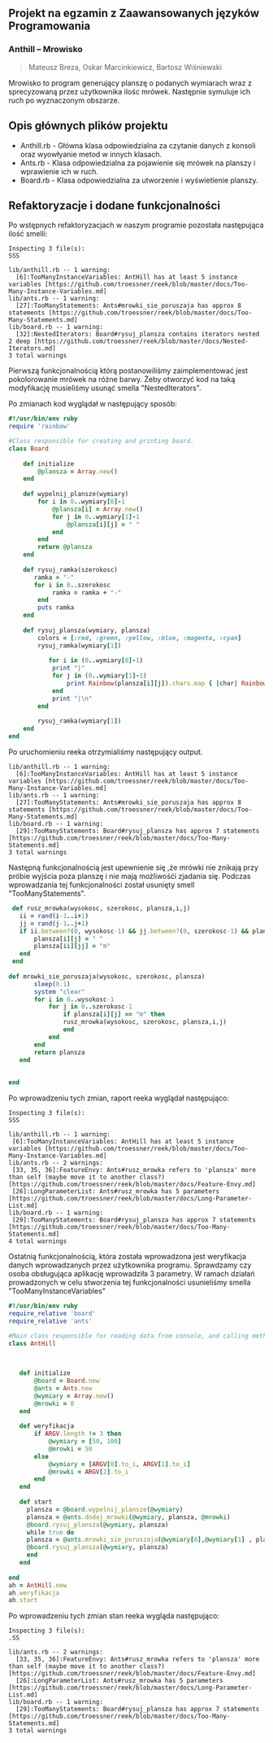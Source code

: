 
## Projekt na egzamin z Zaawansowanych języków Programowania
### Anthill – Mrowisko
> Mateusz Breza, Oskar Marcinkiewicz, Bartosz Wiśniewski

Mrowisko to program generujący planszę o podanych wymiarach wraz z sprecyzowaną przez użytkownika ilośc mrówek. Następnie symuluje ich ruch po wyznaczonym obszarze.


## Opis głównych plików projektu

- Anthill.rb - Główna klasa odpowiedzialna za czytanie danych z konsoli oraz wyowłyanie metod w innych klasach.
- Ants.rb - Klasa odpowiedzialna za pojawienie się mrówek na planszy i wprawienie ich w ruch.
- Board.rb - Klasa odpowiedzialna za utworzenie i wyświetlenie  planszy.

## Refaktoryzacje i dodane funkcjonalności

Po wstępnych refaktoryzacjach w naszym programie pozostała następująca ilość smelli:
```
Inspecting 3 file(s):
SSS

lib/anthill.rb -- 1 warning:
  [6]:TooManyInstanceVariables: AntHill has at least 5 instance variables [https://github.com/troessner/reek/blob/master/docs/Too-Many-Instance-Variables.md]
lib/ants.rb -- 1 warning:
  [27]:TooManyStatements: Ants#mrowki_sie_poruszaja has approx 8 statements [https://github.com/troessner/reek/blob/master/docs/Too-Many-Statements.md]
lib/board.rb -- 1 warning:
  [32]:NestedIterators: Board#rysuj_plansza contains iterators nested 2 deep [https://github.com/troessner/reek/blob/master/docs/Nested-Iterators.md]
3 total warnings
```
Pierwszą funkcjonalnością którą postanowiliśmy zaimplementować jest pokolorowanie mrówek na różne barwy. Żeby otworzyć kod na taką modyfikację musieliśmy usunąć smella "NestedIterators".

Po zmianach kod wyglądał w następujący sposób:
```ruby
#!/usr/bin/env ruby
require 'rainbow'

#Class responsible for creating and printing board.
class Board
   
    def initialize
        @plansza = Array.new()
    end
   
    def wypelnij_plansze(wymiary) 
        for i in 0..wymiary[0]-1
            @plansza[i] = Array.new()
            for j in 0..wymiary[1]-1
                @plansza[i][j] = " "
            end
        end
        return @plansza
    end
   
    def rysuj_ramka(szerokosc)
       ramka = "-" 
       for i in 0..szerokosc
            ramka = ramka + "-"
        end
        puts ramka
    end
   
    def rysuj_plansza(wymiary, plansza)      
        colors = [:red, :green, :yellow, :blue, :magenta, :cyan]
        rysuj_ramka(wymiary[1])
       
           for i in (0..wymiary[0]-1)
            print "|"
            for j in (0..wymiary[1]-1)
                print Rainbow(plansza[i][j]).chars.map { |char| Rainbow(char).color(colors.sample) }.join
            end
            print "|\n"
        end
       
        rysuj_ramka(wymiary[1])
    end
end
```
Po uruchomieniu reeka otrzymialiśmy następujący output.
```
lib/anthill.rb -- 1 warning:
  [6]:TooManyInstanceVariables: AntHill has at least 5 instance variables [https://github.com/troessner/reek/blob/master/docs/Too-Many-Instance-Variables.md]
lib/ants.rb -- 1 warning:
  [27]:TooManyStatements: Ants#mrowki_sie_poruszaja has approx 8 statements [https://github.com/troessner/reek/blob/master/docs/Too-Many-Statements.md]
lib/board.rb -- 1 warning:
  [29]:TooManyStatements: Board#rysuj_plansza has approx 7 statements [https://github.com/troessner/reek/blob/master/docs/Too-Many-Statements.md]
3 total warnings
```
Następną funkcjonalnością jest upewnienie się ,że mrówki nie znikają przy próbie wyjścia poza planszę i nie mają możliwośći zjadania się. Podczas wprowadzania tej funkcjonalności został usunięty smell "TooManyStatements".

 ```ruby
  def rusz_mrowka(wysokosc, szerokosc, plansza,i,j)
	ii = rand(i-1..i+1)
	jj = rand(j-1..j+1)                       
	if ii.between?(0, wysokosc-1) && jj.between?(0, szerokosc-1) && plansza[ii][jj] != "m"              
		plansza[i][j] = " "
		plansza[ii][jj] = "m"                        
	end   
  end
	  
 def mrowki_sie_poruszaja(wysokosc, szerokosc, plansza)
        sleep(0.1)
        system "clear"
        for i in 0..wysokosc-1
            for j in 0..szerokosc-1
                if plansza[i][j] == "m" then
                rusz_mrowka(wysokosc, szerokosc, plansza,i,j)
                end
            end
        end            
        return plansza
    end
                
   
end
 ```
 Po wprowadzeniu tych zmian, raport reeka wyglądał następująco:
 ```
 Inspecting 3 file(s):
SSS

lib/anthill.rb -- 1 warning:
  [6]:TooManyInstanceVariables: AntHill has at least 5 instance variables [https://github.com/troessner/reek/blob/master/docs/Too-Many-Instance-Variables.md]
lib/ants.rb -- 2 warnings:
  [33, 35, 36]:FeatureEnvy: Ants#rusz_mrowka refers to 'plansza' more than self (maybe move it to another class?) [https://github.com/troessner/reek/blob/master/docs/Feature-Envy.md]
  [26]:LongParameterList: Ants#rusz_mrowka has 5 parameters [https://github.com/troessner/reek/blob/master/docs/Long-Parameter-List.md]
lib/board.rb -- 1 warning:
  [29]:TooManyStatements: Board#rysuj_plansza has approx 7 statements [https://github.com/troessner/reek/blob/master/docs/Too-Many-Statements.md]
4 total warnings
```
 Ostatnią funkcjonalnością, która została wprowadzona jest weryfikacja danych wprowadzanych przez użytkownika programu. Sprawdzamy czy osoba obsługująca aplikację wprowadziła 3 parametry. W ramach działań prowadzonych w celu stworzenia tej funkcjonalności usunieliśmy smella "TooManyInstanceVariables"
 ```ruby
 #!/usr/bin/env ruby
require_relative 'board'
require_relative 'ants'

#Main class responsible for reading data from console, and calling methods contained in another classes.
class AntHill

    
    
	def initialize 
        @board = Board.new
        @ants = Ants.new
        @wymiary = Array.new()
        @mrowki = 0
	end	
    
    def weryfikacja    
        if ARGV.length != 3 then
            @wymiary = [50, 100]
            @mrowki = 50
        else
            @wymiary = [ARGV[0].to_i, ARGV[1].to_i]
            @mrowki = ARGV[2].to_i
        end  
    end
    
    def start
      plansza = @board.wypelnij_plansze(@wymiary)
      plansza = @ants.dodaj_mrowki(@wymiary, plansza, @mrowki)
      @board.rysuj_plansza(@wymiary, plansza) 
      while true do    
      plansza = @ants.mrowki_sie_poruszaja(@wymiary[0],@wymiary[1] , plansza)    
      @board.rysuj_plansza(@wymiary, plansza)  
      end    
    end
    
end
ah = AntHill.new
ah.weryfikacja
ah.start
```
Po wprowadzeniu tych zmian stan reeka wygląda następująco:
```
Inspecting 3 file(s):
.SS

lib/ants.rb -- 2 warnings:
  [33, 35, 36]:FeatureEnvy: Ants#rusz_mrowka refers to 'plansza' more than self (maybe move it to another class?) [https://github.com/troessner/reek/blob/master/docs/Feature-Envy.md]
  [26]:LongParameterList: Ants#rusz_mrowka has 5 parameters [https://github.com/troessner/reek/blob/master/docs/Long-Parameter-List.md]
lib/board.rb -- 1 warning:
  [29]:TooManyStatements: Board#rysuj_plansza has approx 7 statements [https://github.com/troessner/reek/blob/master/docs/Too-Many-Statements.md]
3 total warnings

```

